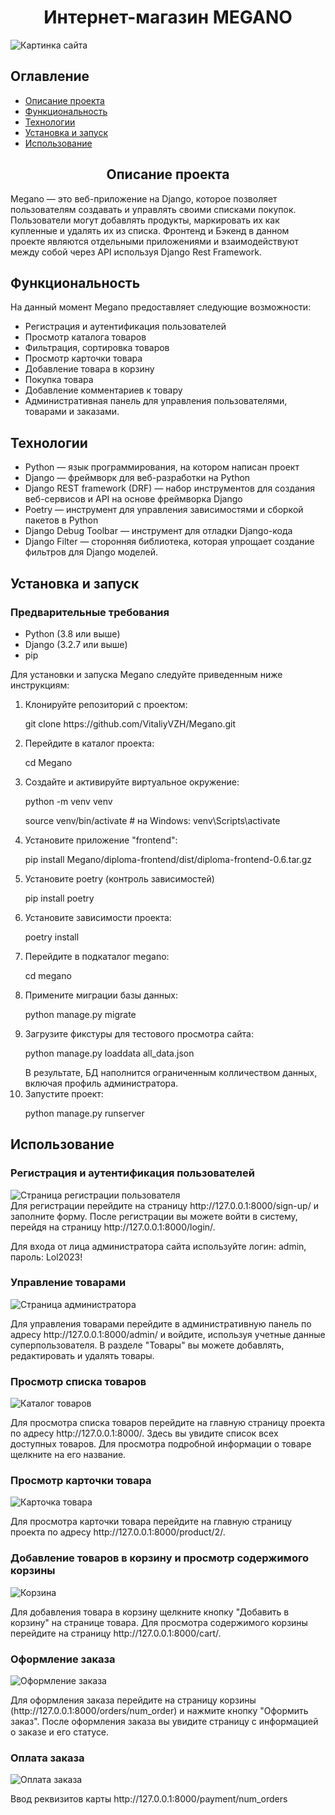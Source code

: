 <h1 style="display: flex; align-items: center; justify-content: center">Интернет-магазин MEGANO</h1>
<img src="./img_for_README/Megano_1.png" alt="Картинка сайта">

<nav>
  <h2>Оглавление</h2>
  <ul>
    <li><a href="#Описание">Описание проекта</a></li>
    <li><a href="#Функциональность">Функциональность</a></li>
    <li><a href="#Технологии">Технологии</a></li>
    <li><a href="#Установка и запуск">Установка и запуск</a></li>
    <li><a href="#Использование">Использование</a></li>
  </ul>
</nav>

<h2 id="Описание" style="display: flex; align-items: center; justify-content: center">
Описание проекта
</h2>
<div>
    <p>
        Megano — это веб-приложение на Django, которое позволяет пользователям создавать и управлять своими списками покупок. Пользователи могут добавлять продукты, маркировать их как купленные и удалять их из списка.
        Фронтенд и Бэкенд в данном проекте являются отдельными приложениями и взаимодействуют между собой 
        через API используя Django Rest Framework.
    </p>
</div>


<h2 id="Функциональность">
Функциональность
</h2>

<p>На данный момент Megano предоставляет следующие возможности:</p>
<ul>
    <li>Регистрация и аутентификация пользователей</li>
    <li>Просмотр каталога товаров</li>
    <li>Фильтрация, сортировка товаров</li>
    <li>Просмотр карточки товара</li>
    <li>Добавление товара в корзину</li>
    <li>Покупка товара</li>
    <li>Добавление комментариев к товару</li>
    <li>Административная панель для управления пользователями, товарами и заказами.</li>

</ul>

<h2 id="Технологии">
    Технологии
</h2>

<ul>
    <li>Python — язык программирования, на котором написан проект</li>
    <li>Django — фреймворк для веб-разработки на Python</li>
    <li>Django REST framework (DRF) — набор инструментов для создания веб-сервисов и API на основе фреймворка Django</li>
    <li>Poetry — инструмент для управления зависимостями и сборкой пакетов в Python</li>
    <li>Django Debug Toolbar — инструмент для отладки Django-кода</li>
    <li>Django Filter — сторонняя библиотека, которая упрощает создание фильтров для Django моделей.</li>
</ul>


<h2 id="Установка и запуск">
    Установка и запуск
</h2>

<h3>
    Предварительные требования
</h3>
<ul>
    <li>Python (3.8 или выше)</li>
    <li>Django (3.2.7 или выше)</li>
    <li>pip</li>
</ul>

<p>Для установки и запуска Megano следуйте приведенным ниже инструкциям:</p>

<ol>
<li>
    Клонируйте репозиторий с проектом:
    <p>git clone https://github.com/VitaliyVZH/Megano.git</p>
</li>

<li>Перейдите в каталог проекта:
<p>cd Megano</p>
</li>

<li>Создайте и активируйте виртуальное окружение:
  <p>python -m venv venv</p>
  <p>source venv/bin/activate  # на Windows: venv\Scripts\activate</p>
</li>

<li>
    Установите приложение "frontend":
    <p>pip install Megano/diploma-frontend/dist/diploma-frontend-0.6.tar.gz</p>
</li>
    
<li>Установите poetry (контроль зависимостей)
<p>pip install poetry</p>
</li>
<li>Установите зависимости проекта:
<p>poetry install</p>
</li>
<li>Перейдите в подкаталог megano:
<p>cd megano</p>
</li>
<li>Примените миграции базы данных:
<p>python manage.py migrate</p>
</li>
<li>Загрузите фикстуры для тестового просмотра сайта:
<p>python manage.py loaddata all_data.json</p>
В результате, БД наполнится ограниченным колличеством данных, включая профиль администратора.
</li>
<li>Запустите проект:
<p>python manage.py runserver</p>
</li>
</ol>

<h2 id="Использование">Использование</h2>

<h3>Регистрация и аутентификация пользователей</h3>
<div>
<img src="./img_for_README/register_user.png" alt="Страница регистрации пользователя">
</div>
Для регистрации перейдите на страницу http://127.0.0.1:8000/sign-up/ и заполните форму. После регистрации вы можете войти в систему, перейдя на страницу http://127.0.0.1:8000/login/.
<p>Для входа от лица администратора сайта используйте логин: admin, пароль: Lol2023!</p>

<h3>Управление товарами</h3>
<div>
<img src="./img_for_README/administrator.png" alt="Страница администратора">
</div>
<p>Для управления товарами перейдите в административную панель по адресу http://127.0.0.1:8000/admin/ и войдите, используя учетные данные суперпользователя. В разделе "Товары" вы можете добавлять, редактировать и удалять товары.</p>

<h3>Просмотр списка товаров</h3>
<div>
<img src="./img_for_README/catalog.png" alt="Каталог товаров">
</div>
<p>Для просмотра списка товаров перейдите на главную страницу проекта по адресу http://127.0.0.1:8000/. Здесь вы увидите список всех доступных товаров. Для просмотра подробной информации о товаре щелкните на его название.</p>

<h3>Просмотр карточки товара</h3>
<div>
<img src="./img_for_README/product_detail.png" alt="Карточка товара">
</div>
<p>Для просмотра карточки товара перейдите на главную страницу проекта по адресу http://127.0.0.1:8000/product/2/.</p>
<h3>Добавление товаров в корзину и просмотр содержимого корзины</h3>
<img src="./img_for_README/cart.png" alt="Корзина">
<p>Для добавления товара в корзину щелкните кнопку "Добавить в корзину" на странице товара. Для просмотра содержимого корзины перейдите на страницу http://127.0.0.1:8000/cart/.</p>

<h3>Оформление заказа</h3>
<img src="./img_for_README/orders.png" alt="Оформление заказа">
<p>Для оформления заказа перейдите на страницу корзины (http://127.0.0.1:8000/orders/num_order) и нажмите кнопку "Оформить заказ". После оформления заказа вы увидите страницу с информацией о заказе и его статусе.</p>                     

<h3>Оплата заказа</h3>
<img src="./img_for_README/payment.png" alt="Оплата заказа">
<p>Ввод реквизитов карты http://127.0.0.1:8000/payment/num_orders </p>                     
